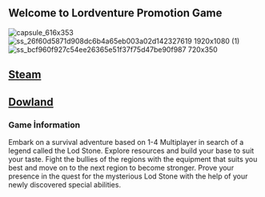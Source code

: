 ## Welcome to Lordventure Promotion Game
![capsule_616x353](https://user-images.githubusercontent.com/111450642/185208617-4e187e81-35c7-420b-834b-9962c2c3f608.jpg)
![ss_26f60d5871d908dc6b4a65eb003a02d142327619 1920x1080 (1)](https://user-images.githubusercontent.com/111450642/185211174-df73ff74-9fb8-4223-8733-b31350902a19.jpg)
![ss_bcf960f927c54ee26365e51f37f75d47be90f987 720x350](https://user-images.githubusercontent.com/111450642/185210099-2c903226-916d-4ea5-ada4-e477f90d5a0e.jpg)

 ## [Steam](https://store.steampowered.com/app/1818230/Lodventure/?l=english)
 
 ## [Dowland](https://drive.google.com/file/d/1gTHu5QNZ48QKeY2Ldl53XbROEJNffw7B/view?usp=sharing)

### Game İnformation

Embark on a survival adventure based on 1-4 Multiplayer in search of a legend called the Lod Stone. Explore resources and build your base to suit your taste. Fight the bullies of the regions with the equipment that suits you best and move on to the next region to become stronger. Prove your presence in the quest for the mysterious Lod Stone with the help of your newly discovered special abilities.
